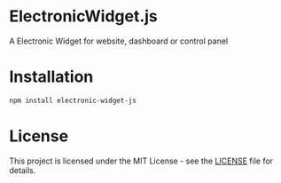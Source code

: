 # ElectronicWidget.js

A Electronic Widget for website, dashboard or control panel

# Installation

```bash
npm install electronic-widget-js
```

# License

This project is licensed under the MIT License - see the [LICENSE](LICENSE) file for details.